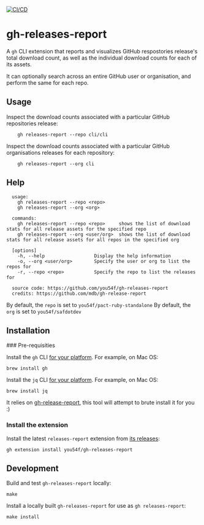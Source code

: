 [![CI/CD](https://github.com/mdb/gh-release-report/actions/workflows/cicd.yaml/badge.svg)](https://github.com/mdb/gh-release-report/actions/workflows/cicd.yaml)

# gh-releases-report

A `gh` CLI extension that reports and visualizes GitHub respostories release's total
download count, as well as the individual download counts for each of its assets.

It can optionally search across an entire GitHub user or organisation, and perform the same
for each repo.

## Usage

Inspect the download counts associated with a particular GitHub repositories release:

```
    gh releases-report --repo cli/cli
```

Inspect the download counts associated with a particular GitHub organisations releases for each repository:

```
    gh releases-report --org cli
```

## Help

```
  usage:
    gh releases-report --repo <repo>
    gh releases-report --org <org>

  commands:
    gh releases-report --repo <repo>     shows the list of download stats for all release assets for the specified repo
    gh releases-report --org <user/org>  shows the list of download stats for all release assets for all repos in the specified org

  [options]
    -h, --help                  Display the help information
    -o, --org <user/org>        Specify the user or org to list the repos for
    -r, --repo <repo>           Specify the repo to list the releases for

  source code: https://github.com/you54f/gh-releases-report
  credits: https://github.com/mdb/gh-release-report

```

By default, the `repo` is set to `you54f/pact-ruby-standalone`
By default, the `org` is set to `you54f/safdotdev`

## Installation

### Pre-requisities

Install the `gh` CLI [for your platform](https://github.com/cli/cli#installation). For example, on Mac OS:

```
brew install gh
```

Install the `jq` CLI [for your platform](https://stedolan.github.io/jq/download/). For example, on Mac OS:

```
brew install jq
```


It relies on [gh-release-report](https://github.com/mdb/gh-release-report), this tool will attempt to brute install it for you :)

### Install the extension

Install the latest `releases-report` extension from [its releases](https://github.com/mdb/gh-releases-report/releases):

```
gh extension install you54f/gh-releases-report
```

## Development

Build and test `gh-releases-report` locally:

```
make
```

Install a locally built `gh-releases-report` for use as `gh releases-report`:

```
make install
```
